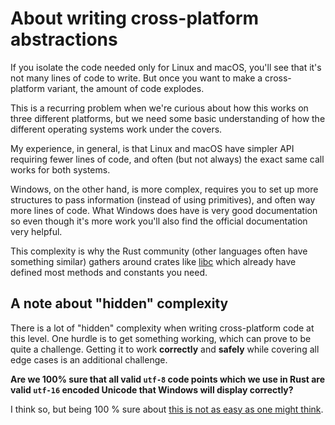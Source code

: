 # About writing cross-platform abstractions

If you isolate the code needed only for Linux and macOS, you'll see that it's not many lines of code to write. But once you want to make a cross-platform variant, the amount of code explodes.

This is a recurring problem when we're curious about how this works on three different platforms, but we need some basic understanding of how the different operating systems work under the covers.

My experience, in general, is that Linux and macOS have simpler API requiring fewer lines of code, and often (but not always) the exact same call works for both systems.

Windows, on the other hand, is more complex, requires you to set up more structures to pass information (instead of using primitives), and often way more lines of code. What Windows does have is very good documentation so even though it's more work you'll also find the official documentation very helpful.

This complexity is why the Rust community (other languages often have something similar) gathers around crates like [libc](https://github.com/rust-lang/libc) which already have defined most methods and constants you need.

## A note about "hidden" complexity

There is a lot of "hidden" complexity when writing cross-platform code at this
level. One hurdle is to get something working, which can prove to be quite a
challenge. Getting it to work **correctly** and **safely** while covering all
edge cases is an additional challenge.

**Are we 100% sure that all valid `utf-8` code points which we use in Rust are valid `utf-16` encoded Unicode that Windows will display correctly?**

I think so, but being 100 % sure about [this is not as easy as one might think](https://en.wikipedia.org/wiki/Comparison_of_Unicode_encodings).
